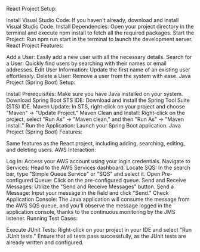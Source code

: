 React Project Setup:

Install Visual Studio Code: If you haven't already, download and install Visual Studio Code.
Install Dependencies: Open your project directory in the terminal and execute npm install to fetch all the required packages.
Start the Project: Run npm run start in the terminal to launch the development server.
React Project Features:

Add a User: Easily add a new user with all the necessary details.
Search for a User: Quickly find users by searching with their names or email addresses.
Edit User Information: Update the first name of an existing user effortlessly.
Delete a User: Remove a user from the system with ease.
Java Project (Spring Boot) Setup:

Install Prerequisites: Make sure you have Java installed on your system.
Download Spring Boot STS IDE: Download and install the Spring Tool Suite (STS) IDE.
Maven Update: In STS, right-click on your project and choose "Maven" -> "Update Project."
Maven Clean and Install: Right-click on the project, select "Run As" -> "Maven clean," and then "Run As" -> "Maven install."
Run the Application: Launch your Spring Boot application.
Java Project (Spring Boot) Features:

Same features as the React project, including adding, searching, editing, and deleting users.
AWS Interaction:

Log In: Access your AWS account using your login credentials.
Navigate to Services: Head to the AWS Services dashboard.
Locate SQS: In the search bar, type "Simple Queue Service" or "SQS" and select it.
Open Pre-configured Queue: Click on the pre-configured queue.
Send and Receive Messages: Utilize the "Send and Receive Messages" button.
Send a Message: Input your message in the field and click "Send."
Check Application Console: The Java application will consume the message from the AWS SQS queue, and you'll observe the message logged in the application console, thanks to the continuous monitoring by the JMS listener.
Running Test Cases:

Execute JUnit Tests: Right-click on your project in your IDE and select "Run JUnit tests." Ensure that all tests pass successfully, as the JUnit tests are already written and configured.
